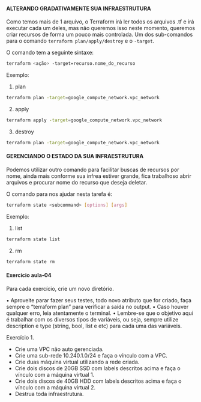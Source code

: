 #### ALTERANDO GRADATIVAMENTE SUA INFRAESTRUTURA

Como temos mais de 1 arquivo, o Terraform irá ler todos os arquivos .tf e irá executar cada um deles, mas não queremos isso neste momento, queremos criar recursos de forma um pouco mais controlada. 
Um dos sub-comandos para o comando `terraform plan/apply/destroy` e o `-target`. 

O comando tem a seguinte sintaxe:

```sh
terraform <ação> -target=recurso.nome_do_recurso
```

Exemplo:

1. plan
```sh
terraform plan -target=google_compute_network.vpc_network
```

2. apply
```sh
terraform apply -target=google_compute_network.vpc_network
```

3. destroy
```sh
terraform plan -target=google_compute_network.vpc_network
```

#### GERENCIANDO O ESTADO DA SUA INFRAESTRUTURA

Podemos utilizar outro comando para facilitar buscas de recursos por nome, ainda mais conforme sua infrea estiver grande, fica trabalhoso abrir arquivos e procurar nome do recurso que deseja deletar.

O comando para nos ajudar nesta tarefa é:

```sh
terraform state <subcommand> [options] [args]
```

Exemplo:

1. list

```sh
terraform state list
```

2. rm

```sh
terraform state rm
```
#### Exercicio aula-04

Para cada exercício, crie um novo diretório. 

• Aproveite parar fazer seus testes, todo novo atributo que for criado, faça sempre o “terraform plan” para verificar a saída no output. 
• Caso houver qualquer erro, leia atentamente o terminal. 
• Lembre-se que o objetivo aqui é trabalhar com os diversos tipos de variáveis, ou seja, sempre utilize description e type (string, bool, list e etc) para cada uma das variáveis.

Exercício 1.

- Crie uma VPC não auto gerenciada. 
- Crie uma sub-rede 10.240.1.0/24 e faça o vínculo com a VPC. 
- Crie duas máquina virtual utilizando a rede criada. 
- Crie dois discos de 20GB SSD com labels descritos acima e faça o vínculo com a máquina virtual 1. 
- Crie dois discos de 40GB HDD com labels descritos acima e faça o vínculo com a máquina virtual 2. 
- Destrua toda infraestrutura.